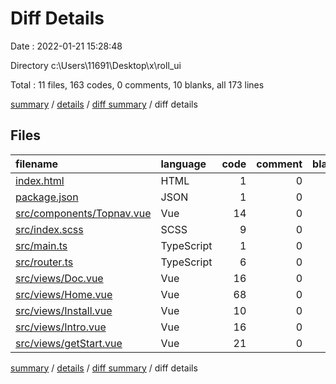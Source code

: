 # Diff Details

Date : 2022-01-21 15:28:48

Directory c:\Users\11691\Desktop\x\roll_ui

Total : 11 files,  163 codes, 0 comments, 10 blanks, all 173 lines

[summary](results.md) / [details](details.md) / [diff summary](diff.md) / diff details

## Files
| filename | language | code | comment | blank | total |
| :--- | :--- | ---: | ---: | ---: | ---: |
| [index.html](/index.html) | HTML | 1 | 0 | 0 | 1 |
| [package.json](/package.json) | JSON | 1 | 0 | 1 | 2 |
| [src/components/Topnav.vue](/src/components/Topnav.vue) | Vue | 14 | 0 | 0 | 14 |
| [src/index.scss](/src/index.scss) | SCSS | 9 | 0 | 1 | 10 |
| [src/main.ts](/src/main.ts) | TypeScript | 1 | 0 | -1 | 0 |
| [src/router.ts](/src/router.ts) | TypeScript | 6 | 0 | 0 | 6 |
| [src/views/Doc.vue](/src/views/Doc.vue) | Vue | 16 | 0 | 4 | 20 |
| [src/views/Home.vue](/src/views/Home.vue) | Vue | 68 | 0 | 2 | 70 |
| [src/views/Install.vue](/src/views/Install.vue) | Vue | 10 | 0 | 1 | 11 |
| [src/views/Intro.vue](/src/views/Intro.vue) | Vue | 16 | 0 | 0 | 16 |
| [src/views/getStart.vue](/src/views/getStart.vue) | Vue | 21 | 0 | 2 | 23 |

[summary](results.md) / [details](details.md) / [diff summary](diff.md) / diff details